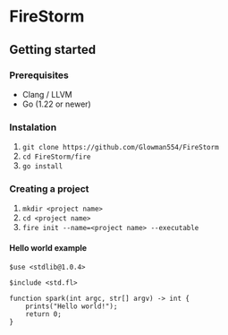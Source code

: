 # FireStorm

## Getting started

### Prerequisites

- Clang / LLVM
- Go (1.22 or newer)

### Instalation

1. `git clone https://github.com/Glowman554/FireStorm`
2. `cd FireStorm/fire`
3. `go install`

### Creating a project

1. `mkdir <project name>`
2. `cd <project name>`
3. `fire init --name=<project name> --executable`

#### Hello world example


```fl
$use <stdlib@1.0.4>

$include <std.fl>

function spark(int argc, str[] argv) -> int {
    prints("Hello world!");
    return 0;
}
```
